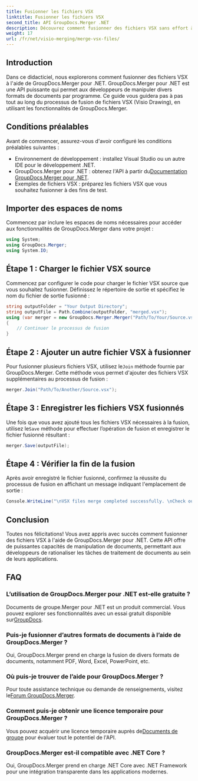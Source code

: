 ```yaml
---
title: Fusionner les fichiers VSX
linktitle: Fusionner les fichiers VSX
second_title: API GroupDocs.Merger .NET
description: Découvrez comment fusionner des fichiers VSX sans effort à l'aide de GroupDocs.Merger pour .NET. Ce guide complet simplifie les tâches de manipulation de documents.
weight: 17
url: /fr/net/visio-merging/merge-vsx-files/
---
```

## Introduction
Dans ce didacticiel, nous explorerons comment fusionner des fichiers VSX à l'aide de GroupDocs.Merger pour .NET. GroupDocs.Merger pour .NET est une API puissante qui permet aux développeurs de manipuler divers formats de documents par programme. Ce guide vous guidera pas à pas tout au long du processus de fusion de fichiers VSX (Visio Drawing), en utilisant les fonctionnalités de GroupDocs.Merger.
## Conditions préalables
Avant de commencer, assurez-vous d'avoir configuré les conditions préalables suivantes :
- Environnement de développement : installez Visual Studio ou un autre IDE pour le développement .NET.
-  GroupDocs.Merger pour .NET : obtenez l'API à partir du[Documentation GroupDocs.Merger pour .NET](https://tutorials.groupdocs.com/merger/net/).
- Exemples de fichiers VSX : préparez les fichiers VSX que vous souhaitez fusionner à des fins de test.

## Importer des espaces de noms
Commencez par inclure les espaces de noms nécessaires pour accéder aux fonctionnalités de GroupDocs.Merger dans votre projet :
```csharp
using System; 
using GroupDocs.Merger;
using System.IO;
```
## Étape 1 : Charger le fichier VSX source
Commencez par configurer le code pour charger le fichier VSX source que vous souhaitez fusionner. Définissez le répertoire de sortie et spécifiez le nom du fichier de sortie fusionné :
```csharp
string outputFolder = "Your Output Directory";
string outputFile = Path.Combine(outputFolder, "merged.vsx");
using (var merger = new GroupDocs.Merger.Merger("Path/To/Your/Source.vsx"))
{
    // Continuer le processus de fusion
}
```
## Étape 2 : Ajouter un autre fichier VSX à fusionner
 Pour fusionner plusieurs fichiers VSX, utilisez le`Join` méthode fournie par GroupDocs.Merger. Cette méthode vous permet d'ajouter des fichiers VSX supplémentaires au processus de fusion :
```csharp
merger.Join("Path/To/Another/Source.vsx");
```
## Étape 3 : Enregistrer les fichiers VSX fusionnés
 Une fois que vous avez ajouté tous les fichiers VSX nécessaires à la fusion, utilisez le`Save` méthode pour effectuer l’opération de fusion et enregistrer le fichier fusionné résultant :
```csharp
merger.Save(outputFile);
```
## Étape 4 : Vérifier la fin de la fusion
Après avoir enregistré le fichier fusionné, confirmez la réussite du processus de fusion en affichant un message indiquant l'emplacement de sortie :
```csharp
Console.WriteLine("\nVSX files merge completed successfully. \nCheck output in {0}", outputFolder);
```

## Conclusion
Toutes nos félicitations! Vous avez appris avec succès comment fusionner des fichiers VSX à l'aide de GroupDocs.Merger pour .NET. Cette API offre de puissantes capacités de manipulation de documents, permettant aux développeurs de rationaliser les tâches de traitement de documents au sein de leurs applications.

## FAQ
### L’utilisation de GroupDocs.Merger pour .NET est-elle gratuite ?
 Documents de groupe.Merger pour .NET est un produit commercial. Vous pouvez explorer ses fonctionnalités avec un essai gratuit disponible sur[GroupDocs](https://releases.groupdocs.com/).
### Puis-je fusionner d’autres formats de documents à l’aide de GroupDocs.Merger ?
Oui, GroupDocs.Merger prend en charge la fusion de divers formats de documents, notamment PDF, Word, Excel, PowerPoint, etc.
### Où puis-je trouver de l’aide pour GroupDocs.Merger ?
 Pour toute assistance technique ou demande de renseignements, visitez le[Forum GroupDocs.Merger](https://forum.groupdocs.com/c/merger/32).
### Comment puis-je obtenir une licence temporaire pour GroupDocs.Merger ?
 Vous pouvez acquérir une licence temporaire auprès de[Documents de groupe](https://purchase.groupdocs.com/temporary-license/) pour évaluer tout le potentiel de l'API.
### GroupDocs.Merger est-il compatible avec .NET Core ?
Oui, GroupDocs.Merger prend en charge .NET Core avec .NET Framework pour une intégration transparente dans les applications modernes.
